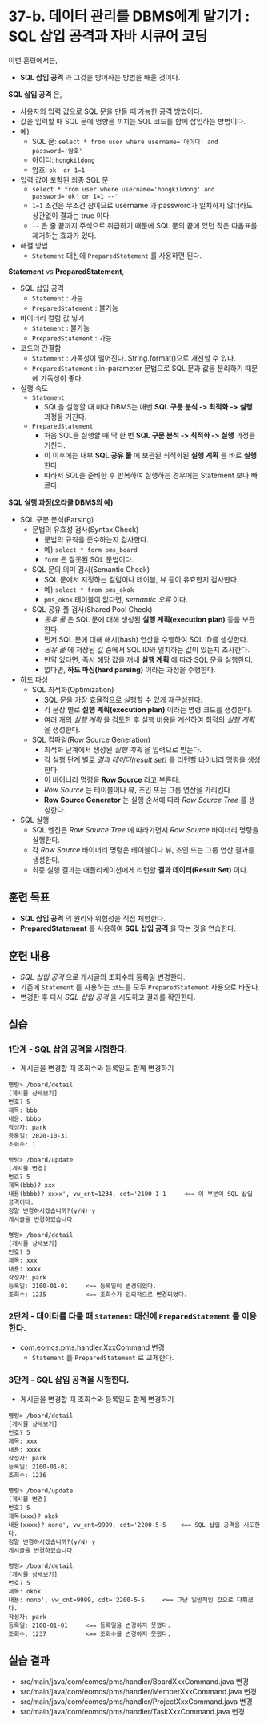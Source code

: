 # 37-b. 데이터 관리를 DBMS에게 맡기기 : SQL 삽입 공격과 자바 시큐어 코딩

이번 훈련에서는,
- **SQL 삽입 공격** 과 그것을 방어하는 방법을 배울 것이다.

**SQL 삽입 공격** 은,
- 사용자의 입력 값으로 SQL 문을 만들 때 가능한 공격 방법이다.
- 값을 입력할 때 SQL 문에 영향을 끼치는 SQL 코드를 함께 삽입하는 방법이다.
- 예)
  - SQL 문: `select * from user where username='아이디' and password='암호'`
  - 아이디: `hongkildong`
  - 암호: `ok' or 1=1 --`
- 입력 값이 포함된 최종 SQL 문
  - `select * from user where username='hongkildong' and password='ok' or 1=1 --'`
  - `1=1` 조건은 무조건 참이므로 username 과 password가 일치하지 않더라도 상관없이 결과는 true 이다.
  - `--` 은 줄 끝까지 주석으로 취급하기 때문에 SQL 문의 끝에 있던 작은 따옴표를 제거하는 효과가 있다.
- 해결 방법
  - `Statement` 대신에 `PreparedStatement` 를 사용하면 된다.

**Statement** vs **PreparedStatement**,
- SQL 삽입 공격
  - `Statement` : 가능
  - `PreparedStatement` : 불가능
- 바이너리 컬럼 값 넣기
  - `Statement` : 불가능
  - `PreparedStatement` : 가능
- 코드의 간결함
  - `Statement` : 가독성이 떨어진다. String.format()으로 개선할 수 있다.
  - `PreparedStatement` : in-parameter 문법으로 SQL 문과 값을 분리하기 때문에 가독성이 좋다.
- 실행 속도
  - `Statement`
    - SQL을 실행할 때 마다 DBMS는 매번 **SQL 구문 분석 -> 최적화 -> 실행** 과정을 거친다.
  - `PreparedStatement`
    - 처음 SQL을 실행할 때 딱 한 번 **SQL 구문 분석 -> 최적화 -> 실행** 과정을 거친다.
    - 이 이후에는 내부 **SQL 공유 풀** 에 보관된 최적화된 **실행 계획** 을 바로 **실행** 한다.
    - 따라서 SQL을 준비한 후 반복하여 실행하는 경우에는 Statement 보다 빠르다.

**SQL 실행 과정(오라클 DBMS의 예)**
- SQL 구분 분석(Parsing)
  - 문법의 유효성 검사(Syntax Check)
    - 문법의 규칙을 준수하는지 검사한다.
    - 예) `select * form pms_board`
    - `form` 은 잘못된 SQL 문법이다.
  - SQL 문의 의미 검사(Semantic Check)
    - SQL 문에서 지정하는 컬럼이나 테이블, 뷰 등이 유효한지 검사한다.
    - 예) `select * from pms_okok`
    - `pms_okok` 테이블이 없다면, *semantic 오류* 이다.
  - SQL 공유 풀 검사(Shared Pool Check)
    - *공유 풀* 은 SQL 문에 대해 생성된 **실행 계획(execution plan)** 등을 보관한다.
    - 먼저 SQL 문에 대해 해시(hash) 연산을 수행하여 SQL ID를 생성한다.
    - *공유 풀* 에 저장된 값 중에서 SQL ID와 일치하는 값이 있는지 조사한다.
    - 만약 있다면, 즉시 해당 값을 꺼내 **실행 계획** 에 따라 SQL 문을 실행한다.
    - 없다면, **하드 파싱(hard parsing)** 이라는 과정을 수행한다.
- 하드 파싱
  - SQL 최적화(Optimization)
    - SQL 문을 가장 효율적으로 실행할 수 있게 재구성한다.
    - 각 문장 별로 **실행 계획(execution plan)** 이라는 명령 코드를 생성한다.
    - 여러 개의 *실행 계획* 을 검토한 후 실행 비용을 계산하여 최적의 *실행 계획*을 생성한다.
  - SQL 컴파일(Row Source Generation)
    - 최적화 단계에서 생성된 *실행 계획* 을 입력으로 받는다.
    - 각 실행 단계 별로 *결과 데이터(result set)* 를 리턴할 바이너리 명령을 생성한다.
    - 이 바이너리 명령을 **Row Source** 라고 부른다.
    - *Row Source* 는 테이블이나 뷰, 조인 또는 그룹 연산을 가리킨다.
    - **Row Source Generator** 는 실행 순서에 따라 *Row Source Tree* 를 생성한다.
- SQL 실행
  - SQL 엔진은 *Row Source Tree* 에 따라가면서 *Row Source* 바이너리 명령을 실행한다.
  - 각 *Row Source* 바이너리 명령은 테이블이나 뷰, 조인 또는 그룹 연산 결과를 생성한다.
  - 최종 실행 결과는 애플리케이션에게 리턴할 **결과 데이터(Result Set)** 이다.


## 훈련 목표
- **SQL 삽입 공격** 의 원리와 위험성을 직접 체험한다.
- **PreparedStatement** 를 사용하여 **SQL 삽입 공격** 을 막는 것을 연습한다.

## 훈련 내용
- *SQL 삽입 공격* 으로 게시글의 조회수와 등록일 변경한다.
- 기존에 `Statement` 를 사용하는 코드를 모두 `PreparedStatement` 사용으로 바꾼다.
- 변경한 후 다시 *SQL 삽입 공격* 을 시도하고 결과를 확인한다.

## 실습

### 1단계 - SQL 삽입 공격을 시험한다.

- 게시글을 변경할 때 조회수와 등록일도 함께 변경하기
```
명령> /board/detail
[게시물 상세보기]
번호? 5
제목: bbb
내용: bbbb
작성자: park
등록일: 2020-10-31
조회수: 1

명령> /board/update
[게시물 변경]
번호? 5
제목(bbb)? xxx
내용(bbbb)? xxxx', vw_cnt=1234, cdt='2100-1-1     <== 이 부분이 SQL 삽입 공격이다.
정말 변경하시겠습니까?(y/N) y
게시글을 변경하였습니다.

명령> /board/detail
[게시물 상세보기]
번호? 5
제목: xxx
내용: xxxx
작성자: park
등록일: 2100-01-01     <== 등록일이 변경되었다.
조회수: 1235           <== 조회수가 임의적으로 변경되었다.
```

### 2단계 - 데이터를 다룰 때 `Statement` 대신에 `PreparedStatement` 를 이용한다.

- com.eomcs.pms.handler.XxxCommand 변경
  - `Statement` 를 `PreparedStatement` 로 교체한다.

### 3단계 - SQL 삽입 공격을 시험한다.

- 게시글을 변경할 때 조회수와 등록일도 함께 변경하기
```
명령> /board/detail
[게시물 상세보기]
번호? 5
제목: xxx
내용: xxxx
작성자: park
등록일: 2100-01-01
조회수: 1236

명령> /board/update
[게시물 변경]
번호? 5
제목(xxx)? okok
내용(xxxx)? nono', vw_cnt=9999, cdt='2200-5-5    <== SQL 삽입 공격을 시도한다.
정말 변경하시겠습니까?(y/N) y
게시글을 변경하였습니다.

명령> /board/detail
[게시물 상세보기]
번호? 5
제목: okok
내용: nono', vw_cnt=9999, cdt='2200-5-5     <== 그냥 일반적인 값으로 다뤄졌다.
작성자: park
등록일: 2100-01-01     <== 등록일을 변경하지 못했다.
조회수: 1237           <== 조회수를 변경하지 못했다.
```

## 실습 결과
- src/main/java/com/eomcs/pms/handler/BoardXxxCommand.java 변경
- src/main/java/com/eomcs/pms/handler/MemberXxxCommand.java 변경
- src/main/java/com/eomcs/pms/handler/ProjectXxxCommand.java 변경
- src/main/java/com/eomcs/pms/handler/TaskXxxCommand.java 변경
